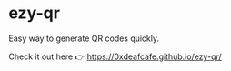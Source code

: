 # ezy-qr

Easy way to generate QR codes quickly.

Check it out here 👉 https://0xdeafcafe.github.io/ezy-qr/
